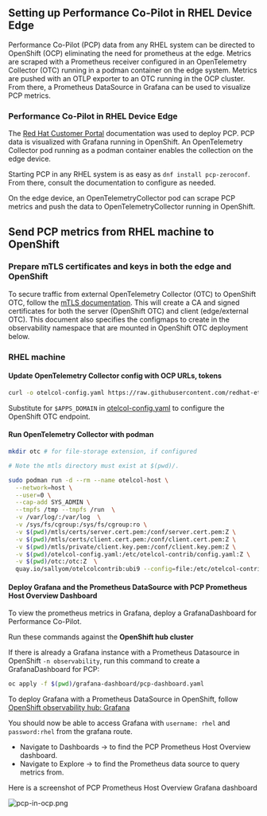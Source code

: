 ## Setting up Performance Co-Pilot in RHEL Device Edge

Performance Co-Pilot (PCP) data from any RHEL system can be directed to OpenShift (OCP) eliminating the need for prometheus at the edge.
Metrics are scraped with a Prometheus receiver configured in an  OpenTelemetry Collector (OTC) running in a podman container on the edge system.
Metrics are pushed with an OTLP exporter to an OTC running in the OCP cluster. From there, a Prometheus DataSource in Grafana can be used to visualize PCP metrics.

### Performance Co-Pilot in RHEL Device Edge

The [Red Hat Customer Portal](https://access.redhat.com/documentation/en-us/red_hat_enterprise_linux/9/html/monitoring_and_managing_system_status_and_performance/setting-up-pcp_monitoring-and-managing-system-status-and-performance)
documentation was used to deploy PCP. PCP data is visualized with Grafana running in OpenShift. An OpenTelemetry Collector pod running as a podman container enables the collection on the edge device. 

Starting PCP in any RHEL system is as easy as `dnf install pcp-zeroconf`. From there, consult the documentation to configure as needed. 

On the edge device, an OpenTelemetryCollector pod can scrape PCP metrics and push the data to OpenTelemetryCollector running in OpenShift.

## Send PCP metrics from RHEL machine to OpenShift

### Prepare mTLS certificates and keys in both the edge and OpenShift

To secure traffic from external OpenTelemetry Collector (OTC) to OpenShift OTC,
follow the [mTLS documentation](./mtls/mTLS-otel-collectors.md). This will create a CA and
signed certificates for both the server (OpenShift OTC) and client (edge/external OTC).
This document also specifies the configmaps to create in the observability namespace that are 
mounted in OpenShift OTC deployment below. 

### RHEL machine

#### Update OpenTelemetry Collector config with OCP URLs, tokens

```bash
curl -o otelcol-config.yaml https://raw.githubusercontent.com/redhat-et/edge-ocp-observability/main/edge/edge-pcp-to-ocp/otelcol-config.yaml
```

Substitute for `$APPS_DOMAIN` in [otelcol-config.yaml](./otelcol-config.yaml) to configure the OpenShift OTC endpoint.

#### Run OpenTelemetry Collector with podman

```bash
mkdir otc # for file-storage extension, if configured

# Note the mtls directory must exist at $(pwd)/.

sudo podman run -d --rm --name otelcol-host \
  --network=host \
  --user=0 \
  --cap-add SYS_ADMIN \
  --tmpfs /tmp --tmpfs /run  \
  -v /var/log/:/var/log  \
  -v /sys/fs/cgroup:/sys/fs/cgroup:ro \
  -v $(pwd)/mtls/certs/server.cert.pem:/conf/server.cert.pem:Z \
  -v $(pwd)/mtls/certs/client.cert.pem:/conf/client.cert.pem:Z \
  -v $(pwd)/mtls/private/client.key.pem:/conf/client.key.pem:Z \
  -v $(pwd)/otelcol-config.yaml:/etc/otelcol-contrib/config.yaml:Z \
  -v $(pwd)/otc:/otc:Z  \
  quay.io/sallyom/otelcolcontrib:ubi9 --config=file:/etc/otelcol-contrib/config.yaml
```

#### Deploy Grafana and the Prometheus DataSource with PCP Prometheus Host Overview Dashboard

To view the prometheus metrics in Grafana, deploy a GrafanaDashboard for Performance Co-Pilot.

Run these commands against the **OpenShift hub cluster**

If there is already a Grafana instance with a Prometheus Datasource in OpenShift `-n observability`, run this command to
create a GrafanaDashboard for PCP:

```bash
oc apply -f $(pwd)/grafana-dashboard/pcp-dashboard.yaml
```

To deploy Grafana with a Prometheus DataSource in OpenShift, follow [OpenShift observability hub: Grafana](../../observability-hub/grafana/README.md)

You should now be able to access Grafana with `username: rhel` and `password:rhel` from the grafana route.

* Navigate to Dashboards -> to find the PCP Prometheus Host Overview dashboard.
* Navigate to Explore -> to find the Prometheus data source to query metrics from.

Here is a screenshot of PCP Prometheus Host Overview Grafana dashboard

![pcp-in-ocp.png](../../images/PCP.png)

